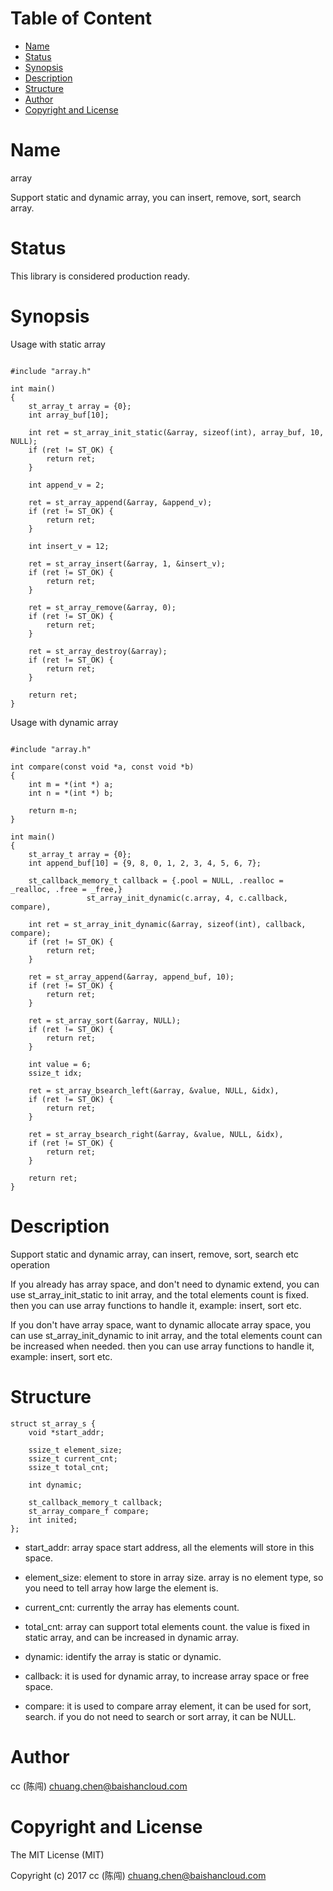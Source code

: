 <!-- START doctoc generated TOC please keep comment here to allow auto update -->
<!-- DON'T EDIT THIS SECTION, INSTEAD RE-RUN doctoc TO UPDATE -->
#   Table of Content

- [Name](#name)
- [Status](#status)
- [Synopsis](#synopsis)
- [Description](#description)
- [Structure](#structure)
- [Author](#author)
- [Copyright and License](#copyright-and-license)

<!-- END doctoc generated TOC please keep comment here to allow auto update -->

# Name

array

Support static and dynamic array, you can insert, remove, sort, search array.

# Status

This library is considered production ready.

# Synopsis

Usage with static array

```

#include "array.h"

int main()
{
    st_array_t array = {0};
    int array_buf[10];

    int ret = st_array_init_static(&array, sizeof(int), array_buf, 10, NULL);
    if (ret != ST_OK) {
        return ret;
    }

    int append_v = 2;

    ret = st_array_append(&array, &append_v);
    if (ret != ST_OK) {
        return ret;
    }

    int insert_v = 12;

    ret = st_array_insert(&array, 1, &insert_v);
    if (ret != ST_OK) {
        return ret;
    }

    ret = st_array_remove(&array, 0);
    if (ret != ST_OK) {
        return ret;
    }

    ret = st_array_destroy(&array);
    if (ret != ST_OK) {
        return ret;
    }

    return ret;
}

```

Usage with dynamic array

```

#include "array.h"

int compare(const void *a, const void *b)
{
    int m = *(int *) a;
    int n = *(int *) b;

    return m-n;
}

int main()
{
    st_array_t array = {0};
    int append_buf[10] = {9, 8, 0, 1, 2, 3, 4, 5, 6, 7};

    st_callback_memory_t callback = {.pool = NULL, .realloc = _realloc, .free = _free,}
                 st_array_init_dynamic(c.array, 4, c.callback, compare),

    int ret = st_array_init_dynamic(&array, sizeof(int), callback, compare);
    if (ret != ST_OK) {
        return ret;
    }

    ret = st_array_append(&array, append_buf, 10);
    if (ret != ST_OK) {
        return ret;
    }

    ret = st_array_sort(&array, NULL);
    if (ret != ST_OK) {
        return ret;
    }

    int value = 6;
    ssize_t idx;

    ret = st_array_bsearch_left(&array, &value, NULL, &idx),
    if (ret != ST_OK) {
        return ret;
    }

    ret = st_array_bsearch_right(&array, &value, NULL, &idx),
    if (ret != ST_OK) {
        return ret;
    }

    return ret;
}
```

# Description

Support static and dynamic array, can insert, remove, sort, search etc operation

If you already has array space, and don't need to dynamic extend,
you can use st_array_init_static to init array, and the total elements count is fixed.
then you can use array functions to handle it, example: insert, sort etc.

If you don't have array space, want to dynamic allocate array space,
you can use st_array_init_dynamic to init array,
and the total elements count can be increased when needed.
then you can use array functions to handle it, example: insert, sort etc.

# Structure

```
struct st_array_s {
    void *start_addr;

    ssize_t element_size;
    ssize_t current_cnt;
    ssize_t total_cnt;

    int dynamic;

    st_callback_memory_t callback;
    st_array_compare_f compare;
    int inited;
};
```

- start_addr: array space start address, all the elements will store in this space.

- element_size: element to store in array size. array is no element type,
    so you need to tell array how large the element is.

- current_cnt: currently the array has elements count.

- total_cnt: array can support total elements count. the value is fixed in static array,
    and can be increased in dynamic array.

- dynamic: identify the array is static or dynamic.

- callback: it is used for dynamic array, to increase array space or free space.

- compare: it is used to compare array element, it can be used for sort, search.
    if you do not need to search or sort array, it can be NULL.

# Author

cc (陈闯) <chuang.chen@baishancloud.com>

# Copyright and License

The MIT License (MIT)

Copyright (c) 2017 cc (陈闯) <chuang.chen@baishancloud.com>
